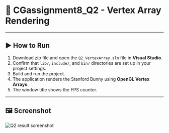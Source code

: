 # 🧪 CGassignment8_Q2 - Vertex Array Rendering

---

## ▶️ How to Run

1. Download zip file and open the `Q2_VertexArray.sln` file in **Visual Studio**.
2. Confirm that `lib/`, `include/`, and `bin/` directories are set up in your project settings.
3. Build and run the project.
4. The application renders the Stanford Bunny using **OpenGL Vertex Arrays**.
5. The window title shows the FPS counter.

---

## 🖼️ Screenshot
![Q2 result screenshot](https://github.com/user-attachments/assets/db0cfec3-a2e7-4c4b-bf93-027d2d629235)
